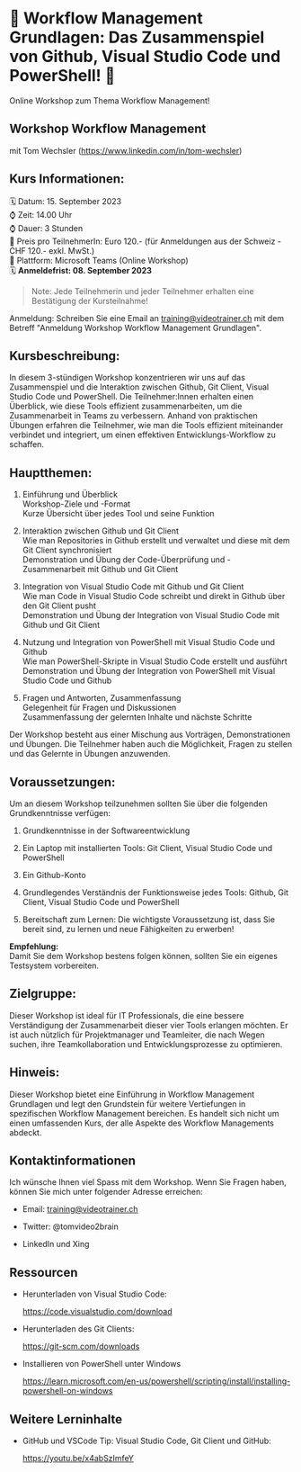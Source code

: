 # 📢 Workflow Management Grundlagen: Das Zusammenspiel von Github, Visual Studio Code und PowerShell! 📢
Online Workshop zum Thema Workflow Management!

## Workshop Workflow Management
mit Tom Wechsler (https://www.linkedin.com/in/tom-wechsler)


## Kurs Informationen:
🗓️ Datum: 15. September 2023  
⌚ Zeit: 14.00 Uhr  
⌚ Dauer: 3 Stunden  
💸 Preis pro TeilnehmerIn: Euro 120.- (für Anmeldungen aus der Schweiz - CHF 120.- exkl. MwSt.)  
📍 Plattform: Microsoft Teams (Online Workshop)  
🗓️ **Anmeldefrist: 08. September 2023**  

> Note: Jede Teilnehmerin und jeder Teilnehmer erhalten eine Bestätigung der Kursteilnahme!

Anmeldung: Schreiben Sie eine Email an training@videotrainer.ch mit dem Betreff "Anmeldung Workshop Workflow Management Grundlagen".  

## Kursbeschreibung:
In diesem 3-stündigen Workshop konzentrieren wir uns auf das Zusammenspiel und die Interaktion zwischen Github, Git Client, Visual Studio Code und PowerShell. Die Teilnehmer:Innen erhalten einen Überblick, wie diese Tools effizient zusammenarbeiten, um die Zusammenarbeit in Teams zu verbessern. Anhand von praktischen Übungen erfahren die Teilnehmer, wie man die Tools effizient miteinander verbindet und integriert, um einen effektiven Entwicklungs-Workflow zu schaffen.

## Hauptthemen:
1. Einführung und Überblick  
    Workshop-Ziele und -Format  
    Kurze Übersicht über jedes Tool und seine Funktion  

2. Interaktion zwischen Github und Git Client  
    Wie man Repositories in Github erstellt und verwaltet und diese mit dem Git Client synchronisiert  
    Demonstration und Übung der Code-Überprüfung und -Zusammenarbeit mit Github und Git Client  

3. Integration von Visual Studio Code mit Github und Git Client  
    Wie man Code in Visual Studio Code schreibt und direkt in Github über den Git Client pusht  
    Demonstration und Übung der Integration von Visual Studio Code mit Github und Git Client  

4. Nutzung und Integration von PowerShell mit Visual Studio Code und Github  
    Wie man PowerShell-Skripte in Visual Studio Code erstellt und ausführt  
    Demonstration und Übung der Integration von PowerShell mit Visual Studio Code und Github  

5. Fragen und Antworten, Zusammenfassung  
    Gelegenheit für Fragen und Diskussionen  
    Zusammenfassung der gelernten Inhalte und nächste Schritte  

Der Workshop besteht aus einer Mischung aus Vorträgen, Demonstrationen und Übungen. Die Teilnehmer haben auch die Möglichkeit, Fragen zu stellen und das Gelernte in Übungen anzuwenden.

## Voraussetzungen:
Um an diesem Workshop teilzunehmen sollten Sie über die folgenden Grundkenntnisse verfügen:

1. Grundkenntnisse in der Softwareentwicklung

2. Ein Laptop mit installierten Tools: Git Client, Visual Studio Code und PowerShell

3. Ein Github-Konto

4. Grundlegendes Verständnis der Funktionsweise jedes Tools: Github, Git Client, Visual Studio Code und PowerShell

5. Bereitschaft zum Lernen: Die wichtigste Voraussetzung ist, dass Sie bereit sind, zu lernen und neue Fähigkeiten zu erwerben!  

**Empfehlung:**  
Damit Sie dem Workshop bestens folgen können, sollten Sie ein eigenes Testsystem vorbereiten.

## Zielgruppe:
Dieser Workshop ist ideal für IT Professionals, die eine bessere Verständigung der Zusammenarbeit dieser vier Tools erlangen möchten. Er ist auch nützlich für Projektmanager und Teamleiter, die nach Wegen suchen, ihre Teamkollaboration und Entwicklungsprozesse zu optimieren.

## Hinweis:
Dieser Workshop bietet eine Einführung in Workflow Management Grundlagen und legt den Grundstein für weitere Vertiefungen in spezifischen Workflow Management bereichen. Es handelt sich nicht um einen umfassenden Kurs, der alle Aspekte des Workflow Managements abdeckt.

## Kontaktinformationen
Ich wünsche Ihnen viel Spass mit dem Workshop. Wenn Sie Fragen haben, können Sie mich unter folgender Adresse erreichen:

- Email: training@videotrainer.ch

- Twitter: @tomvideo2brain

- LinkedIn und Xing


## Ressourcen
- Herunterladen von Visual Studio Code:

  https://code.visualstudio.com/download

- Herunterladen des Git Clients:

  https://git-scm.com/downloads

- Installieren von PowerShell unter Windows  

  https://learn.microsoft.com/en-us/powershell/scripting/install/installing-powershell-on-windows   

## Weitere Lerninhalte
- GitHub und VSCode Tip: Visual Studio Code, Git Client und GitHub:

  https://youtu.be/x4abSzImfeY